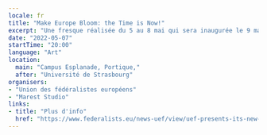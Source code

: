 ```yaml
---
locale: fr
title: "Make Europe Bloom: the Time is Now!"
excerpt: "Une fresque réalisée du 5 au 8 mai qui sera inaugurée le 9 mai 2022. Elle reflète les sentiments des Européens à partir d'enquêtes en ligne, pour souligner l’importance de la Conférence sur l’avenir de l’Europe et la mobilisation des citoyens."
date: "2022-05-07"
startTime: "20:00"
language: "Art"
location:
  main: "Campus Esplanade, Portique,"
  after: "Université de Strasbourg"
organisers:
- "Union des fédéralistes européens"
- "Marest Studio"
links:
- title: "Plus d'info"
  href: "https://www.federalists.eu/news-uef/view/uef-presents-its-new-project-make-europe-bloom-the-time-is-now"
---
```

